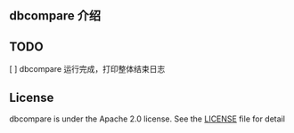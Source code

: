 ## dbcompare 介绍


## TODO 
[ ] dbcompare 运行完成，打印整体结束日志 

<!-- LICENSE -->
## License

dbcompare is under the Apache 2.0 license. See the [LICENSE](./LICENSE) file for detail
